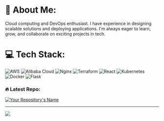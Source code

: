 # 💫 About Me:
Cloud computing and DevOps enthusiast. I have experience in designing scalable solutions and deploying applications. I'm always eager to learn, grow, and collaborate on exciting projects in tech.


# 💻 Tech Stack:
![AWS](https://img.shields.io/badge/AWS-%23FF9900.svg?style=for-the-badge&logo=amazon-aws&logoColor=white) ![Alibaba Cloud](https://img.shields.io/badge/AlibabaCloud-%23FF6701.svg?style=for-the-badge&logo=alibabacloud&logoColor=white) ![Nginx](https://img.shields.io/badge/nginx-%23009639.svg?style=for-the-badge&logo=nginx&logoColor=white)  ![Terraform](https://img.shields.io/badge/terraform-%235835CC.svg?style=for-the-badge&logo=terraform&logoColor=white) ![React](https://img.shields.io/badge/react-%2320232a.svg?style=for-the-badge&logo=react&logoColor=%2361DAFB) ![Kubernetes](https://img.shields.io/badge/kubernetes-%23326ce5.svg?style=for-the-badge&logo=kubernetes&logoColor=white) ![Docker](https://img.shields.io/badge/docker-%230db7ed.svg?style=for-the-badge&logo=docker&logoColor=white) ![Flask](https://img.shields.io/badge/flask-%23000.svg?style=for-the-badge&logo=flask&logoColor=white)

### 🔥 Latest Repo:
[![Your Repository's Name](https://github-readme-stats.vercel.app/api/pin/?username=IbrahimGHO&repo=AWS_ApiGateway_RESTfulAPI)](https://github.com/IbrahimGHO/AWS-HTTP-API)


---
[![](https://visitcount.itsvg.in/api?id=IbrahimGHO&icon=0&color=0)](https://visitcount.itsvg.in)

<!-- Proudly created with GPRM ( https://gprm.itsvg.in ) -->
